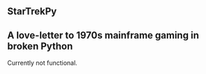 ## StarTrekPy

## A love-letter to 1970s mainframe gaming in broken Python

Currently not functional.
